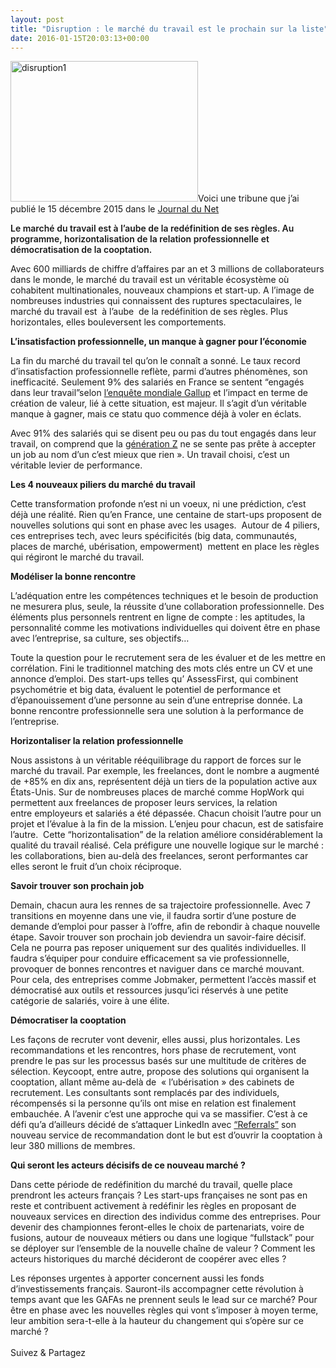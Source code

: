 ```yaml
---
layout: post
title: "Disruption : le marché du travail est le prochain sur la liste"
date: 2016-01-15T20:03:13+00:00
---
```

<div class="entry-content" itemprop="text">
<p><a href="http://www.juliecoudry.com/wp-content/uploads/2015/01/disruption1.jpg"><img class="alignleft size-medium wp-image-2511" src="http://www.juliecoudry.com/wp-content/uploads/2015/01/disruption1-300x225.jpg" alt="disruption1" width="300" height="225" srcset="http://www.juliecoudry.com/wp-content/uploads/2015/01/disruption1-300x225.jpg 300w, http://www.juliecoudry.com/wp-content/uploads/2015/01/disruption1-1024x767.jpg 1024w, http://www.juliecoudry.com/wp-content/uploads/2015/01/disruption1.jpg 1219w" sizes="(max-width: 300px) 100vw, 300px"></a>Voici une tribune que j’ai publié le 15 décembre 2015 dans le <a href="http://www.journaldunet.com/management/expert/63080/uberisation--ruptures--disruption---le-marche-du-travail-est-le-prochain-sur-la-liste.shtml">Journal du Net</a></p>
<p style="font-weight: 600;">Le marché du travail est à l’aube de la redéfinition de ses règles. Au programme, horizontalisation de la relation professionnelle et démocratisation de la cooptation.</p>
<p>Avec 600 milliards de chiffre d’affaires par an et 3 millions de collaborateurs dans le monde, le marché du travail est un véritable écosystème où cohabitent multinationales, nouveaux champions et start-up. A l’image de nombreuses industries qui connaissent des ruptures spectaculaires, le marché du travail est  à l’aube  de la redéfinition de ses règles. Plus horizontales, elles bouleversent les comportements.</p>
<p><b><strong>L’insatisfaction professionnelle, un manque à gagner pour l’économie</strong></b></p>
<p>La fin du marché du travail tel qu’on le connaît a sonné. Le taux record d’insatisfaction professionnelle reflète, parmi d’autres phénomènes, son inefficacité. Seulement 9% des salariés en France se sentent “engagés dans leur travail”selon <a href="http://www.gallup.com/poll/165269/worldwide-employees-engaged-work.aspx">l’enquête mondiale Gallup</a> et l’impact en terme de création de valeur, lié à cette situation, est majeur. Il s’agit d’un véritable manque à gagner, mais ce statu quo commence déjà à voler en éclats.</p>
<p>Avec 91% des salariés qui se disent peu ou pas du tout engagés dans leur travail, on comprend que la <a href="http://www.journaldunet.com/management/ressources-humaines/1151469-generation-z-definir-manager/">génération Z</a> ne se sente pas prête à accepter un job au nom d’un c’est mieux que rien ». Un travail choisi, c’est un véritable levier de performance.</p>
<p><b><strong>Les 4 nouveaux piliers du marché du travail</strong></b></p>
<p>Cette transformation profonde n’est ni un voeux, ni une prédiction, c’est déjà une réalité. Rien qu’en France, une centaine de start-ups proposent de nouvelles solutions qui sont en phase avec les usages.  Autour de 4 piliers, ces entreprises tech, avec leurs spécificités (big data, communautés, places de marché, ubérisation, empowerment)  mettent en place les règles qui régiront le marché du travail.</p>
<p><b><strong>Modéliser la bonne rencontre</strong></b></p>
<p>L’adéquation entre les compétences techniques et le besoin de production ne mesurera plus, seule, la réussite d’une collaboration professionnelle. Des éléments plus personnels rentrent en ligne de compte : les aptitudes, la personnalité comme les motivations individuelles qui doivent être en phase avec l’entreprise, sa culture, ses objectifs…</p>
<p>Toute la question pour le recrutement sera de les évaluer et de les mettre en corrélation. Fini le traditionnel matching des mots clés entre un CV et une annonce d’emploi. Des start-ups telles qu’ AssessFirst, qui combinent psychométrie et big data, évaluent le potentiel de performance et d’épanouissement d’une personne au sein d’une entreprise donnée. La bonne rencontre professionnelle sera une solution à la performance de l’entreprise.</p>
<p><b><strong>Horizontaliser la relation professionnelle</strong></b></p>
<p>Nous assistons à un véritable rééquilibrage du rapport de forces sur le marché du travail. Par exemple, les freelances, dont le nombre a augmenté de +85% en dix ans, représentent déjà un tiers de la population active aux États-Unis. Sur de nombreuses places de marché comme HopWork qui permettent aux freelances de proposer leurs services, la relation entre employeurs et salariés a été dépassée. Chacun choisit l’autre pour un projet et l’évalue à la fin de la mission. L’enjeu pour chacun, est de satisfaire l’autre.  Cette “horizontalisation” de la relation améliore considérablement la qualité du travail réalisé. Cela préfigure une nouvelle logique sur le marché : les collaborations, bien au-delà des freelances, seront performantes car elles seront le fruit d’un choix réciproque.</p>
<p><b><strong>Savoir trouver son prochain job</strong></b></p>
<p>Demain, chacun aura les rennes de sa trajectoire professionnelle. Avec 7 transitions en moyenne dans une vie, il faudra sortir d’une posture de demande d’emploi pour passer à l’offre, afin de rebondir à chaque nouvelle étape. Savoir trouver son prochain job deviendra un savoir-faire décisif. Cela ne pourra pas reposer uniquement sur des qualités individuelles. Il faudra s’équiper pour conduire efficacement sa vie professionnelle, provoquer de bonnes rencontres et naviguer dans ce marché mouvant. Pour cela, des entreprises comme Jobmaker, permettent l’accès massif et démocratisé aux outils et ressources jusqu’ici réservés à une petite catégorie de salariés, voire à une élite.</p>
<p><b><strong>D</strong></b><b><strong>émocratiser la cooptation</strong></b></p>
<p>Les façons de recruter vont devenir, elles aussi, plus horizontales. Les recommandations et les rencontres, hors phase de recrutement, vont prendre le pas sur les processus basés sur une multitude de critères de sélection. Keycoopt, entre autre, propose des solutions qui organisent la cooptation, allant même au-delà de  « l’ubérisation » des cabinets de recrutement. Les consultants sont remplacés par des individuels, récompensés si la personne qu’ils ont mise en relation est finalement embauchée. A l’avenir c’est une approche qui va se massifier. C’est à ce défi qu’a d’ailleurs décidé de s’attaquer LinkedIn avec <a href="http://exclusiverh.com/articles/recruter-reseaux-sociaux/nous-allons-continuer-a-nous-adresser-aux-nouvelles-generations-de-recruteurs-xavier-oliel-linkedin.htm">“Referrals”</a> son nouveau service de recommandation dont le but est d’ouvrir la cooptation à leur 380 millions de membres.</p>
<p><b><strong>Qui seront les acteurs décisifs de ce nouveau marché ?</strong></b></p>
<p>Dans cette période de redéfinition du marché du travail, quelle place prendront les acteurs français ? Les start-ups françaises ne sont pas en reste et contribuent activement à redéfinir les règles en proposant de nouveaux services en direction des individus comme des entreprises. Pour devenir des championnes feront-elles le choix de partenariats, voire de fusions, autour de nouveaux métiers ou dans une logique “fullstack” pour se déployer sur l’ensemble de la nouvelle chaîne de valeur ? Comment les acteurs historiques du marché décideront de coopérer avec elles ?</p>
<p>Les réponses urgentes à apporter concernent aussi les fonds d’investissements français. Sauront-ils accompagner cette révolution à temps avant que les GAFAs ne prennent seuls le lead sur ce marché? Pour être en phase avec les nouvelles règles qui vont s’imposer à moyen terme, leur ambition sera-t-elle à la hauteur du changement qui s’opère sur ce marché ?</p>
<div class="sfsi_Sicons" style="width: 100%; display: inline-block; vertical-align: middle; text-align:left">
<div style="margin:0px 8px 0px 0px; line-height: 24px"><span>Suivez &amp; Partagez</span></div>
<div class="sfsi_socialwpr">
<div class="sf_fb" style="text-align:left;width:98px"><div class="fb-like" href="http://www.juliecoudry.com/disruption-le-marche-du-travail-est-le-prochain-sur-la-liste/" width="180" send="false" showfaces="false" action="like" data-share="true" data-layout="button"></div></div>
<div class="sf_twiter" style="text-align:left;float:left;width:auto"><a href="http://twitter.com/share" data-count="none" class="sr-twitter-button twitter-share-button" lang="en" data-url="http://www.juliecoudry.com/disruption-le-marche-du-travail-est-le-prochain-sur-la-liste/" data-text="Disruption : le marché du travail est le prochain sur la liste"></a></div>
</div>
</div>
<!--<rdf:RDF xmlns:rdf="http://www.w3.org/1999/02/22-rdf-syntax-ns#"
			xmlns:dc="http://purl.org/dc/elements/1.1/"
			xmlns:trackback="http://madskills.com/public/xml/rss/module/trackback/">
		<rdf:Description rdf:about="http://www.juliecoudry.com/disruption-le-marche-du-travail-est-le-prochain-sur-la-liste/"
    dc:identifier="http://www.juliecoudry.com/disruption-le-marche-du-travail-est-le-prochain-sur-la-liste/"
    dc:title="Disruption : le marché du travail est le prochain sur la liste"
    trackback:ping="http://www.juliecoudry.com/disruption-le-marche-du-travail-est-le-prochain-sur-la-liste/trackback/" />
</rdf:RDF>-->
</div>

